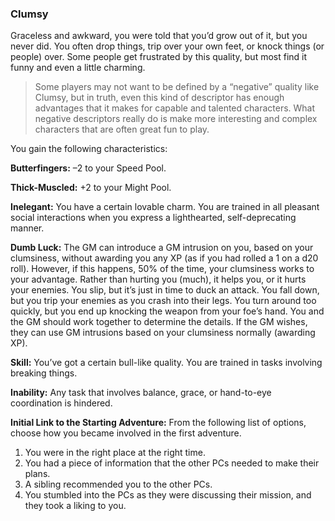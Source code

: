 ### Clumsy

<!-- P, ID: 050246 -->

Graceless and awkward, you were told that you’d grow out of it, but you never did. You often drop things, trip over your own feet, or knock things (or people) over. Some people get frustrated by this quality, but most find it funny and even a little charming.

<!-- H, ID: 050247 -->

> Some players may not want to be defined by a “negative” quality like Clumsy, but in truth, even this kind of descriptor has enough advantages that it makes for capable and talented characters. What negative descriptors really do is make more interesting and complex characters that are often great fun to play.

<!-- P, ID: 050249 -->

You gain the following characteristics:

<!-- P, ID: 050250 -->

**Butterfingers:** –2 to your Speed Pool.

<!-- P, ID: 050251 -->

**Thick-Muscled:** +2 to your Might Pool.

<!-- P, ID: 050252 -->

**Inelegant:** You have a certain lovable charm. You are trained in all pleasant social interactions when you express a lighthearted, self-deprecating manner.

<!-- P, ID: 050253 -->

**Dumb Luck:** The GM can introduce a GM intrusion on you, based on your clumsiness, without awarding you any XP (as if you had rolled a 1 on a d20 roll). However, if this happens, 50% of the time, your clumsiness works to your advantage. Rather than hurting you (much), it helps you, or it hurts your enemies. You slip, but it’s just in time to duck an attack. You fall down, but you trip your enemies as you crash into their legs. You turn around too quickly, but you end up knocking the weapon from your foe’s hand. You and the GM should work together to determine the details. If the GM wishes, they can use GM intrusions based on your clumsiness normally (awarding XP).

<!-- P, ID: 050254 -->

**Skill:** You’ve got a certain bull-like quality. You are trained in tasks involving breaking things.

<!-- P, ID: 050255 -->

**Inability:** Any task that involves balance, grace, or hand-to-eye coordination is hindered.

<!-- P, ID: 050256 -->

**Initial Link to the Starting Adventure:** From the following list of options, choose how you became involved in the first adventure.

<!-- L, ID: 050257 -->

1. You were in the right place at the right time.
2. You had a piece of information that the other PCs needed to make their plans.
3. A sibling recommended you to the other PCs.
4. You stumbled into the PCs as they were discussing their mission, and they took a liking to you.

<!-- /L -->

